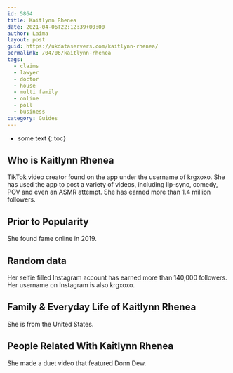 ```yaml
---
id: 5864
title: Kaitlynn Rhenea
date: 2021-04-06T22:12:39+00:00
author: Laima
layout: post
guid: https://ukdataservers.com/kaitlynn-rhenea/
permalink: /04/06/kaitlynn-rhenea
tags:
  - claims
  - lawyer
  - doctor
  - house
  - multi family
  - online
  - poll
  - business
category: Guides
---
```


* some text
{: toc}


## Who is Kaitlynn Rhenea
                  
                  
                  
TikTok video creator found on the app under the username of krgxoxo. She has used the app to post a variety of videos, including lip-sync, comedy, POV and even an ASMR attempt. She has earned more than 1.4 million followers.
                  
              
            
              
            
                
                
                
## Prior to Popularity
                  
                  
                  
She found fame online in 2019.
                  
              
            
              
            
                
                
                
## Random data
                  
                  
                  
Her selfie filled Instagram account has earned more than 140,000 followers. Her username on Instagram is also krgxoxo.
                  
              
            
              
            
                
                
                
## Family & Everyday Life of Kaitlynn Rhenea
                  
                  
                  
She is from the United States.
                  
              
            
              
            
                
                
                
## People Related With Kaitlynn Rhenea
                  
                  
                  
She made a duet video that featured Donn Dew.
                  
              
            
              
            
                
              
            
              
              
            
            
              
            
          
          
          